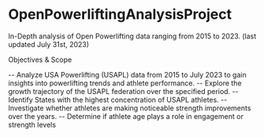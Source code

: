 # OpenPowerliftingAnalysisProject
In-Depth analysis of Open Powerlifting data ranging from 2015 to 2023. (last updated July 31st, 2023)

Objectives & Scope

-- Analyze USA Powerlifting (USAPL) data from 2015 to July 2023 to gain insights into powerlifting trends and athlete performance.
-- Explore the growth trajectory of the USAPL federation over the specified period.
-- Identify States with the highest concentration of USAPL athletes.
-- Investigate whether athletes are making noticeable strength improvements over the years.
-- Determine if athlete age plays a role in engagement or strength levels

